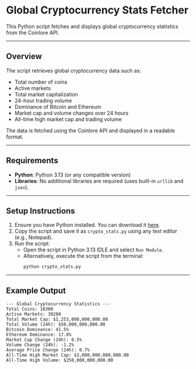 # Global Cryptocurrency Stats Fetcher

This Python script fetches and displays global cryptocurrency statistics from the Coinlore API.

---

## Overview

The script retrieves global cryptocurrency data such as:
- Total number of coins
- Active markets
- Total market capitalization
- 24-hour trading volume
- Dominance of Bitcoin and Ethereum
- Market cap and volume changes over 24 hours
- All-time high market cap and trading volume

The data is fetched using the Coinlore API and displayed in a readable format.

---

## Requirements

- **Python**: Python 3.13 (or any compatible version)
- **Libraries**: No additional libraries are required (uses built-in `urllib` and `json`).

---

## Setup Instructions

1. Ensure you have Python installed. You can download it [here](https://www.python.org/).
2. Copy the script and save it as `crypto_stats.py` using any text editor (e.g., Notepad).
3. Run the script:
   - Open the script in Python 3.13 IDLE and select `Run Module`.
   - Alternatively, execute the script from the terminal:
     ```bash
     python crypto_stats.py
     ```

---

## Example Output

```plaintext
--- Global Cryptocurrency Statistics ---
Total Coins: 10300
Active Markets: 30200
Total Market Cap: $1,253,000,000,000.00
Total Volume (24h): $50,000,000,000.00
Bitcoin Dominance: 41.5%
Ethereum Dominance: 17.8%
Market Cap Change (24h): 0.5%
Volume Change (24h): -1.2%
Average Price Change (24h): 0.7%
All-Time High Market Cap: $3,000,000,000,000.00
All-Time High Volume: $250,000,000,000.00
